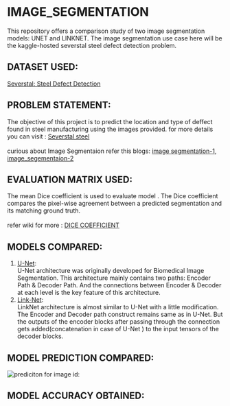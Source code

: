 # IMAGE_SEGMENTATION
This repository offers a comparison study of two image segmentation models: UNET and LINKNET. The image segmentation use case here will be the kaggle-hosted severstal steel defect detection problem.

## DATASET USED:
[Severstal: Steel Defect Detection](https://www.kaggle.com/c/severstal-steel-defect-detection/data)

## PROBLEM STATEMENT: 
The objective of this project is to predict the location and type of deffect found in steel manufacturing using the images provided. for more details you can visit : [Severstal steel](https://www.kaggle.com/c/severstal-steel-defect-detection)<br><br>
curious about Image Segmentaion refer this blogs: 
[image segmentation-1](https://neptune.ai/blog/image-segmentation),
[image_segementaion-2](https://towardsdatascience.com/semantic-image-segmentation-using-fully-convolutional-networks-bf0189fa3eb8)

## EVALUATION MATRIX USED:
The mean Dice coefficient is used to evaluate model . The Dice coefficient compares the pixel-wise agreement between a predicted segmentation and its matching ground truth.<br><br>
refer wiki for more : [DICE COEFFICIENT](https://en.wikipedia.org/wiki/S%C3%B8rensen%E2%80%93Dice_coefficient) 

## MODELS COMPARED:
1. [U-Net](https://arxiv.org/abs/1505.04597):<br> 
U-Net architecture was originally developed for Biomedical Image Segmentation. This architecture mainly contains two paths: Encoder Path & Decoder Path. And the connections between Encoder & Decoder at each level is the key feature of this architecture.<br>
2. [Link-Net](https://arxiv.org/abs/1707.03718):<br>
LinkNet architecture is almost similar to U-Net with a little modification. The Encoder and Decoder path construct remains same as in U-Net. But the outputs of the encoder blocks after passing through the connection gets added(concatenation in case of U-Net ) to the input tensors of the decoder blocks.<br>


## MODEL PREDICTION COMPARED:

![prediciton for image id:]([image.jpg](https://github.com/gourav19102/Image-Segmentation/blob/main/images/download.png))



## MODEL ACCURACY OBTAINED:
